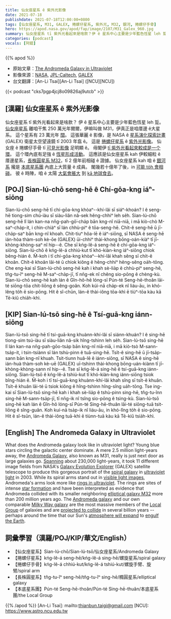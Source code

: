 ```yaml
---
title: 仙女座星系 ê 紫外光影像
date: 2021-07-18
publishdate: 2021-07-18T12:00:00+0800
tags: [仙女座星系, M31, GALEX, 捲螺仔星系, 紫外光, M32, 銀河, 捲螺仔手骨]
hero: https://apod.nasa.gov/apod/fap/image/2107/M31_Galex_960.jpg
summary: 仙女座星系 tī 紫外光看起來是啥款？伊 ê 星系中心主要是少年藍色恆星 leh 踅。
categories: [podcast]
vocals: [阿錕]
---
```


{{% apod %}}

- 原始文章：[The Andromeda Galaxy in Ultraviolet](https://apod.nasa.gov/apod/ap210718.html)
- 影像來源：[NASA](https://www.nasa.gov/), [JPL-Caltech](https://www.jpl.nasa.gov/), [GALEX](http://www.galex.caltech.edu/)
- 台文翻譯：[An-Li Tsai][An-Li Tsai] ([NCU][NCU])

{{< podcast "cks7pgp4jcj8o09826aj9utcb" >}}

## [漢羅] 仙女座星系 ê 紫外光影像
仙女座星系 tī 紫外光看起來是啥款？
伊 ê 星系中心主要是少年藍色恆星 leh 踅。
[仙女座星系][Andromeda Galaxy] 離咱干焦 250 萬光年爾爾，伊嘛叫做 M31，伊真正是咱厝邊 ê大星系。
這个星系有 23 萬光年 [闊][Spanning]。
這張華麗 ê 影像，是 NASA ê [星系演化探索計畫][Galaxy Evolution Explorer] (GALEX) 衛星太空望遠鏡 tī 2003 年翕 ê。
這是 [捲螺仔星系][spiral galaxy] ê [紫外光影像][ultraviolet light]。
仙女座 ê 捲螺仔手骨 tī [可見光影像][visible light images] 足明顯 ê。
毋閣伊 [tī 紫外光看起來較成是一个環][rings in ultraviolet]。
這个環內底有足強 ê [恆星形成活動][star formation]。
這應該是仙女座星系 kah 伊較細粒 ê 厝邊星系，[長株圓星系 M32][elliptical galaxy M32]，tī 2 億年前相碰 ê 證據。
仙女座星系 kah 咱 ê [銀河系][Milky Way galaxy] 攏是 [本底星系團][Local Group] 內底上大質量 ê 成員。
閣幾若十億年了後，in [可能 to̍h 會相碰][projected to collide]。
彼 ê 時陣，咱 ê 太陽 [大氣會脹大][atmosphere will expand] 到 [kā 地球食去][engulf the Earth]。




## [POJ] Sian-lú-chō seng-hē ê Chí-gōa-kng iáⁿ-siōng
Sian-lú-chō seng-hē tī chí-gōa-kng khòaⁿ--khí-lâi sī siáⁿ-khoán?
I ê seng-hē tiong-sim chú-iàu sī siàu-liân nâ-sek hêng-chhiⁿ leh se̍h.
Sian-lú-chō seng-hē lî lán kan-na nn̄g-pah-gō͘-cha̍p bān kng-nî niā-niā, i mā kiò-chò M-saⁿ-cha̍p-it, i chin-chiàⁿ sī lán chhù-piⁿ ê tōa-seng-hē.
Chi̍t-ê seng-hē ū jī-cha̍p-saⁿ bān kng-nî khoah.
Chit-tiuⁿ hôa-lē ê iáⁿ-siōng, sī NASA ê seng-hē ián-hòa thàm-soh kè-ōe (GALEX) ūi-chhiⁿ thài-khong bōng-oán-kiàⁿ tī jī-khòng-khòng-saⁿ nî hip--ê.
Che sī kńg-lê-á seng-hē ê chí-gōa-kng iáⁿ-siōng.
Sian-lú-chō ê kńg-lê-á chhiú-kut tī khó-kiàn-kng iáⁿ-siōng chiok bêng-hián ê.
M̄-koh i tī chí-gōa-kng khòaⁿ--khí-lâi khah sêng sī chi̍t-ê khoân.
Chi̍t-ê khoân lāi-té ū chiok kiông ê hêng-chhiⁿ hêng-sêng oa̍h-tōng.
Che eng-kai sī Sian-lú-chō seng-hē kah i khah sè-lia̍p ê chhù-piⁿ seng-hē, tn̂g-tu-îⁿ seng-hē M-saⁿ-cha̍p-jī, tī nn̄g-ek nî chêng sio-pōng ê chèng-kù.
Sian-lú-chō seng-hē kah lán ê Gîn-hô-hē lóng-sī Pún-té Seng-hē-thoân lāi-té siōng-tōa chit-liōng ê sêng-goân.
Koh kúi-nā cha̍p-ek nî liáu-āu, in khó-lêng to̍h ē sio-pōng.
Hit ê sî-chūn, lán-ê thài-iông tōa-khì ē tiùⁿ-tōa kàu kā Tē-kiû chia̍h-khì.


## [KIP] Sian-lú-tsō sing-hē ê Tsí-guā-kng iánn-siōng
Sian-lú-tsō sing-hē tī tsí-guā-kng khuànn-khí-lâi sī siánn-khuán?
I ê sing-hē tiong-sim tsú-iàu sī siàu-liân nâ-sik hîng-tshinn leh se̍h.
Sian-lú-tsō sing-hē lî lán kan-na nn̄g-pah-gōo-tsa̍p bān kng-nî niā-niā, i mā kiò-tsò M-sann-tsa̍p-it, i tsin-tsiànn sī lán tshù-pinn ê tuā-sing-hē.
Tsi̍t-ê sing-hē ū jī-tsa̍p-sann bān kng-nî khuah.
Tsit-tiunn huâ-lē ê iánn-siōng, sī NASA ê sing-hē ián-huà thàm-soh kè-uē (GALEX) uī-tshinn thài-khong bōng-uán-kiànn tī jī-khòng-khòng-sann nî hip--ê.
Tse sī kńg-lê-á sing-hē ê tsí-guā-kng iánn-siōng.
Sian-lú-tsō ê kńg-lê-á tshiú-kut tī khó-kiàn-kng iánn-siōng tsiok bîng-hián ê.
M̄-koh i tī tsí-guā-kng khuànn-khí-lâi khah sîng sī tsi̍t-ê khuân.
Tsi̍t-ê khuân lāi-té ū tsiok kiông ê hîng-tshinn hîng-sîng ua̍h-tōng.
Tse ing-kai sī Sian-lú-tsō sing-hē kah i khah sè-lia̍p ê tshù-pinn sing-hē, tn̂g-tu-înn sing-hē M-sann-tsa̍p-jī, tī nn̄g-ik nî tsîng sio-pōng ê tsìng-kù.
Sian-lú-tsō sing-hē kah lán ê Gîn-hô lóng-sī Pún-té Sing-hē-thuân lāi-té siōng-tuā tsit-liōng ê sîng-guân.
Koh kuí-nā tsa̍p-ik nî liáu-āu, in khó-lîng to̍h ē sio-pōng.
Hit ê sî-tsūn, lán-ê thài-iông tuā-khì ē tiùnn-tuā kàu kā Tē-kiû tsia̍h-khì.




## [English] The Andromeda Galaxy in Ultraviolet
What does the Andromeda galaxy look like in ultraviolet light?
Young blue stars circling the galactic center dominate.
A mere 2.5 million light-years away, the [Andromeda Galaxy][Andromeda Galaxy], also known as M31, really is just next door as large galaxies go.
[Spanning][Spanning] about 230,000 light-years, it took 11 different image fields from NASA's [Galaxy Evolution Explorer][Galaxy Evolution Explorer] (GALEX) satellite telescope to produce this gorgeous portrait of the [spiral galaxy][spiral galaxy] in [ultraviolet light][ultraviolet light] in 2003.
While its spiral arms stand out in [visible light images][visible light images], Andromeda's arms look more like [rings in ultraviolet][rings in ultraviolet].
The rings are sites of intense [star formation][star formation] and have been interpreted as evidence that Andromeda collided with its smaller neighboring [elliptical galaxy M32][elliptical galaxy M32] more than 200 million years ago.
The [Andromeda galaxy][Andromeda galaxy] and our own comparable [Milky Way galaxy][Milky Way galaxy] are the most massive members of the [Local Group][Local Group] of galaxies and are [projected to collide][projected to collide] in several billion years -- perhaps around the time that our Sun's [atmosphere will expand][atmosphere will expand] to [engulf the Earth][engulf the Earth].



## 詞彙學習（漢羅/POJ/KIP/華文/English）


- 【仙女座星系】Sian-lú-chō/Sian-lú-tsō/仙女座星系/Andromeda Galaxy
- 【捲螺仔星系】kńg-lê-á seng-hē/kńg-lê-á sing-hē/螺旋星系/spiral galaxy
- 【捲螺仔手骨】kńg-lê-á chhiú-kut/kńg-lê-á tshiú-kut/螺旋手臂、旋臂/spiral arm
- 【長株圓星系】tn̂g-tu-îⁿ seng-hē/tn̂g-tu-îⁿ sing-hē/橢圓星系/elliptical galaxy
- 【本底星系團】Pún-té Seng-hē-thoân/Pún-té Sing-hē-thuân/本底星系團/the Local Group




{{% /apod %}}
[An-Li Tsai]: mailto:thianbun.taigi@gmail.com
[NCU]: https://www.astro.ncu.edu.tw


[Andromeda Galaxy]:https://en.wikipedia.org/wiki/Andromeda_Galaxy
[Spanning]:https://apod.nasa.gov/apod/ap200925.html
[Galaxy Evolution Explorer]:https://www.nasa.gov/mission_pages/galex/galex20120516.html
[spiral galaxy]:https://en.wikipedia.org/wiki/Spiral_galaxy
[ultraviolet light]:https://science.nasa.gov/ems/10_ultravioletwaves
[visible light images]:https://apod.nasa.gov/apod/ap181217.html
[rings in ultraviolet]:https://svs.gsfc.nasa.gov/10485
[star formation]:https://kids.frontiersin.org/articles/10.3389/frym.2019.00092
[elliptical galaxy M32]:https://www.nasa.gov/feature/goddard/2017/messier-32
[Andromeda galaxy]:https://apod.nasa.gov/apod/ap200426.html
[Milky Way galaxy]:https://solarsystem.nasa.gov/resources/285/the-milky-way-galaxy/
[Local Group]:http://www.atlasoftheuniverse.com/localgr.html
[projected to collide]:https://ui.adsabs.harvard.edu/abs/2008MNRAS.386..461C/abstract
[atmosphere will expand]:https://en.wikipedia.org/wiki/Future_of_Earth
[engulf the Earth]:https://photobest1.com/wp-content/uploads/2018/11/Funny-Cats-wallpaper-backgrounds-images-09.jpg
